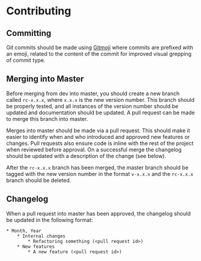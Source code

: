 # Contributing

## Committing
Git commits should be made using [Gitmoji](https://gitmoji.carloscuesta.me/)
where commits are prefixed with an emoji, related to the content of the
commit for improved visual grepping of commit type.

## Merging into Master
Before merging from dev into master, you should create a new branch called
`rc-x.x.x`, where `x.x.x` is the new version number. This branch should be
properly tested, and all instances of the version number should be updated
and documentation should be updated. A pull request can be made to merge
this branch into master.

Merges into master should be made via a pull request. This should make it 
easier to identify when and who introduced and approved new features or 
changes. Pull requests also ensure code is inline with the rest of the 
project when reviewed before approval. On a successful merge the changelog 
should be updated with a description of the change (see below).

After the `rc-x.x.x` branch has been merged, the master branch should be
tagged with the new version number in the format `v-x.x.x` and the
`rc-x.x.x` branch should be deleted.

## Changelog
When a pull request into master has been approved, the changelog should
be updated in the following format:
```
* Month, Year
    * Internal changes
        * Refactoring something (<pull request id>)
    * New features
        * A new feature (<pull request id>)
```
